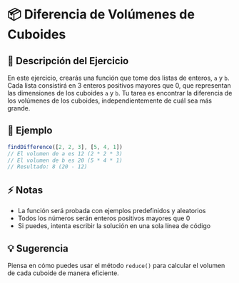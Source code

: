 # 📦 Diferencia de Volúmenes de Cuboides

## 🎯 Descripción del Ejercicio

En este ejercicio, crearás una función que tome dos listas de enteros, `a` y `b`. Cada lista consistirá en 3 enteros positivos mayores que 0, que representan las dimensiones de los cuboides `a` y `b`. Tu tarea es encontrar la diferencia de los volúmenes de los cuboides, independientemente de cuál sea más grande.

## 📝 Ejemplo

```typescript
findDifference([2, 2, 3], [5, 4, 1])
// El volumen de a es 12 (2 * 2 * 3)
// El volumen de b es 20 (5 * 4 * 1)
// Resultado: 8 (20 - 12)
```

## ⚡ Notas
- La función será probada con ejemplos predefinidos y aleatorios
- Todos los números serán enteros positivos mayores que 0
- Si puedes, intenta escribir la solución en una sola línea de código

## 💡 Sugerencia
Piensa en cómo puedes usar el método `reduce()` para calcular el volumen de cada cuboide de manera eficiente.